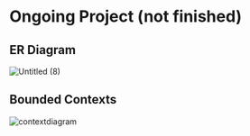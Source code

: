 # Ongoing Project (not finished)

## ER Diagram
![Untitled (8)](https://github.com/user-attachments/assets/826846fa-333b-4b42-b648-a09a9a4fa7c7)


## Bounded Contexts
![contextdiagram](https://github.com/user-attachments/assets/00884e30-c212-42fb-af9c-3051a08f4804)

